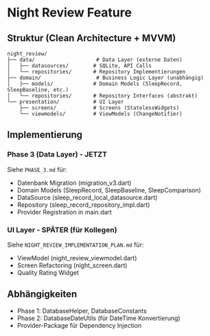 # Night Review Feature

## Struktur (Clean Architecture + MVVM)

```
night_review/
├── data/                    # Data Layer (externe Daten)
│   ├── datasources/        # SQLite, API Calls
│   └── repositories/       # Repository Implementierungen
├── domain/                  # Business Logic Layer (unabhängig)
│   ├── models/             # Domain Models (SleepRecord, SleepBaseline, etc.)
│   └── repositories/       # Repository Interfaces (abstrakt)
└── presentation/           # UI Layer
    ├── screens/            # Screens (StatelessWidgets)
    └── viewmodels/         # ViewModels (ChangeNotifier)
```

## Implementierung

### Phase 3 (Data Layer) - JETZT
Siehe `PHASE_3.md` für:
- Datenbank Migration (migration_v3.dart)
- Domain Models (SleepRecord, SleepBaseline, SleepComparison)
- DataSource (sleep_record_local_datasource.dart)
- Repository (sleep_record_repository_impl.dart)
- Provider Registration in main.dart

### UI Layer - SPÄTER (für Kollegen)
Siehe `NIGHT_REVIEW_IMPLEMENTATION_PLAN.md` für:
- ViewModel (night_review_viewmodel.dart)
- Screen Refactoring (night_screen.dart)
- Quality Rating Widget

## Abhängigkeiten

- Phase 1: DatabaseHelper, DatabaseConstants
- Phase 2: DatabaseDateUtils (für DateTime Konvertierung)
- Provider-Package für Dependency Injection

